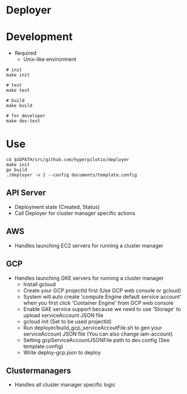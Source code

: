 # Deployer

# Development

* Required
    * Unix-like environment

```{shell}
# init
make init

# test
make test

# build
make build

# for developer
make dev-test
```

# Use
```{shell}
cd $GOPATH/src/github.com/hyperpilotio/deployer
make init
go build
./deployer -v 1 --config documents/template.config
```

API Server
-----------
  - Deployment state (Created, Status)
  - Call Deployer for cluster manager specific actions

AWS
-----------
  - Handles launching EC2 servers for running a cluster manager

GCP
-----------
  - Handles launching GKE servers for running a cluster manager  
      * Install gcloud
      * Create your GCP projectId first (Use GCP web console or gcloud)
      * System will auto create 'compute Engine default service account' when you first click 'Container Engine' from GCP web console
      * Enable GAE service support because we need to use 'Storage' to upload serviceAccount JSON file 
      * gcloud init (Set to be used projectId)
      * Run deployer/build_gcp_serviceAccoutFile.sh to gen your serviceAccount JSON file (You can also change iam-account)
      * Setting gcpServiceAccountJSONFile path to dev.config (See template.config)
      * Write deploy-gcp.json to deploy

Clustermanagers
-----------
  - Handles all cluster manager specific logic
